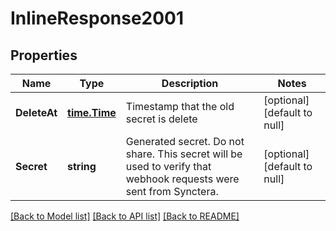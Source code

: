 # InlineResponse2001

## Properties
Name | Type | Description | Notes
------------ | ------------- | ------------- | -------------
**DeleteAt** | [**time.Time**](time.Time.md) | Timestamp that the old secret is delete | [optional] [default to null]
**Secret** | **string** | Generated secret. Do not share. This secret will be used to verify that webhook requests were sent from Synctera. | [optional] [default to null]

[[Back to Model list]](../README.md#documentation-for-models) [[Back to API list]](../README.md#documentation-for-api-endpoints) [[Back to README]](../README.md)

